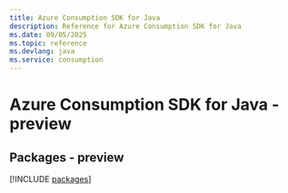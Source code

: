 ```yaml
---
title: Azure Consumption SDK for Java
description: Reference for Azure Consumption SDK for Java
ms.date: 09/05/2025
ms.topic: reference
ms.devlang: java
ms.service: consumption
---
```

# Azure Consumption SDK for Java - preview
## Packages - preview
[!INCLUDE [packages](consumption-index.md)]